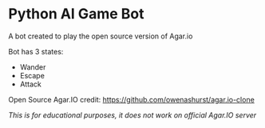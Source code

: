 # Python AI Game Bot
A bot created to play the open source version of Agar.io

Bot has 3 states:
- Wander
- Escape
- Attack

Open Source Agar.IO credit: https://github.com/owenashurst/agar.io-clone

*This is for educational purposes, it does not work on official Agar.IO server*